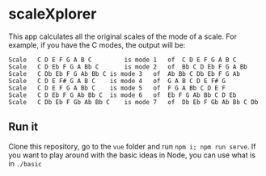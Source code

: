 # scaleXplorer

This app calculates all the original scales of the mode of a scale. For example, if you have the C modes, the output will be:

```
Scale	C D E F G A B C         is mode	1	of	C D E F G A B C
Scale	C D Eb F G A Bb C       is mode	2	of	Bb C D Eb F G A Bb
Scale	C Db Eb F G Ab Bb C	is mode	3	of	Ab Bb C Db Eb F G Ab
Scale	C D E F# G A B C	is mode	4	of	G A B C D E F# G
Scale	C D E F G A Bb C	is mode	5	of	F G A Bb C D E F
Scale	C D Eb F G Ab Bb C	is mode	6	of	Eb F G Ab Bb C D Eb
Scale	C Db Eb F Gb Ab Bb C	is mode	7	of	Db Eb F Gb Ab Bb C Db
```

## Run it

Clone this repository, go to the `vue` folder and run `npm i; npm run serve`. If you want to play around with the basic ideas in Node, you can use what is in `./basic`
